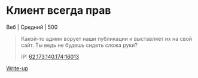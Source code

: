 # Клиент всегда прав #
Веб | Средний | 500
> Какой-то админ ворует наши публикации и выставляет их на свой сайт. Ты ведь не будешь сидеть сложа руки?
>
> IP: [62.173.140.174:16013](http://62.173.140.174:16013)

[Write-up](WRITEUP.md)
